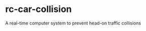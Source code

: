 rc-car-collision
================

A real-time computer system to prevent head-on traffic collisions
